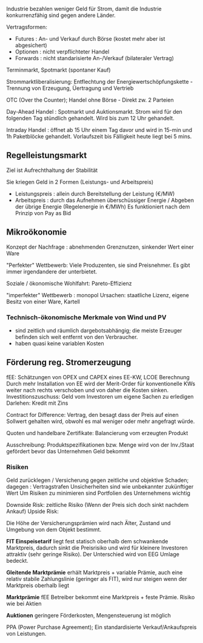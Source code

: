 Industrie bezahlen weniger Geld für Strom, damit die Industrie konkurrenzfähig sind gegen andere Länder.

Vertragsformen:
- Futures : An- und Verkauf durch Börse (kostet mehr aber ist abgesichert)
- Optionen : nicht verpflichteter Handel
- Forwards : nicht standarisierte An-/Verkauf (bilateraler Vertrag)

Terminmarkt, Spotmarkt (spontaner Kauf)

Strommarktliberalisierung: Entflechtung der Energiewertschöpfungskette - Trennung von Erzeugung, Üertragung und Vertrieb

OTC (Over the Counter); Handel ohne Börse - Direkt zw. 2 Parteien

Day-Ahead Handel : Spotmarkt und Auktionsmarkt. Strom wird für den folgenden Tag stündlich gehandelt. Wird bis zum 12 Uhr gehandelt.

Intraday Handel : öffnet ab 15 Uhr einem Tag davor und wird in 15-min und 1h Paketblöcke gehandelt. Vorlaufszeit bis Fälligkeit heute liegt bei 5 mins.

## Regelleistungsmarkt
Ziel ist Aufrechthaltung der Stabilität

Sie kriegen Geld in 2 Formen (Leistungs- und Arbeitspreis)
- Leistungspreis : allein durch Bereitstellung der Leistung (€/MW)
- Arbeitspreis : durch das Aufnehmen überschüssiger Energie / Abgeben der übrige Energie (Regelenergie in €/MWh)
Es funktioniert nach dem Prinzip von Pay as Bid

## Mikroökonomie
Konzept der Nachfrage : abnehmenden Grenznutzen, sinkender Wert einer Ware

"Perfekter" Wettbewerb: Viele Produzenten, sie sind Preisnehmer. Es gibt immer irgendandere der unterbietet.

Soziale / ökonomische Wohlfahrt: Pareto-Effizienz

"imperfekter" Wettbewerb : monopol
Ursachen: staatliche Lizenz, eigene Besitz von einer Ware, Kartell

### Technisch-ökonomische Merkmale von Wind und PV
- sind zeitlich und räumlich dargebotsabhängig; die meiste Erzeuger befinden sich weit entfernt von den Verbraucher.
- haben quasi keine variablen Kosten

## Förderung reg. Stromerzeugung
fEE: Schätzungen von OPEX und CAPEX eines EE-KW, LCOE Berechnung
Durch mehr Installation von EE wird der Merit-Order für konventionelle KWs weiter nach rechts verschoben und von daher die Kosten sinken.
Investitionszuschuss: Geld vom Investoren um eigene Sachen zu erledigen
Darlehen: Kredit mit Zins

Contract for Difference: Vertrag, den besagt dass der Preis auf einen Sollwert gehalten wird, obwohl es mal weniger oder mehr angefragt würde.

Quoten und handelbare Zertifikate: Balancierung vom erzeugten Produkt

Ausschreibung: Produktspezifikationen bzw. Menge wird von der Inv./Staat gefördert bevor das Unternehmen Geld bekommt

### Risiken
Geld zurücklegen / Versicherung gegen zeitliche und objektive Schaden; dagegen : Vertragstrafen
Unsicherheiten sind wie unbekannter zukünftiger Wert
Um Risiken zu minimieren sind Portfolien des Unternehmens wichtig

Downside Risk: zeitliche Risiko (Wenn der Preis sich doch sinkt nachdem Ankauf)
Upside Risk: 

Die Höhe der Versicherungsprämien wird nach Älter, Zustand und Umgebung von dem Objekt bestimmt.

**FIT Einspeisetarif**
liegt fest statisch oberhalb dem schwankende Marktpreis, dadurch sinkt die Preisrisiko und wird für kleinere Investoren attraktiv (sehr geringe Risiko). Der Unterschied wird von EEG Umlage bedeckt. 

**Gleitende Marktprämie**
erhält Marktpreis + variable Prämie, auch eine relativ stabile Zahlungslinie (geringer als FIT), wird nur steigen wenn der Marktpreis oberhalb liegt

**Marktprämie**
fEE Betreiber bekommt eine Marktpreis + feste Prämie. Risiko wie bei Aktien

**Auktionen**
geringere Förderkosten, Mengensteuerung ist möglich

PPA (Power Purchase Agreement); Ein standardisierte Verkauf/Ankaufspreis von Leistungen.